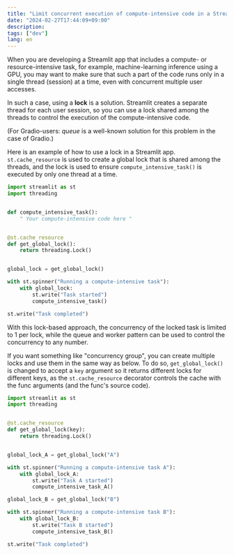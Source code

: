 ```yaml
---
title: "Limit concurrent execution of compute-intensive code in a Streamlit app"
date: "2024-02-27T17:44:09+09:00"
description:
tags: ["dev"]
lang: en
---
```


When you are developing a Streamlit app that includes a compute- or resource-intensive task, for example, machine-learning inference using a GPU,
you may want to make sure that such a part of the code runs only in a single thread (session) at a time, even with concurrent multiple user accesses.

In such a case, using a **lock** is a solution.
Streamlit creates a separate thread for each user session, so you can use a lock shared among the threads to control the execution of the compute-intensive code.

(For Gradio-users: _queue_ is a well-known solution for this problem in the case of Gradio.)

Here is an example of how to use a lock in a Streamlit app.
`st.cache_resource` is used to create a global lock that is shared among the threads,
and the lock is used to ensure `compute_intensive_task()` is executed by only one thread at a time.

```python
import streamlit as st
import threading


def compute_intensive_task():
    " Your compute-intensive code here "


@st.cache_resource
def get_global_lock():
    return threading.Lock()


global_lock = get_global_lock()

with st.spinner("Running a compute-intensive task"):
    with global_lock:
        st.write("Task started")
        compute_intensive_task()

st.write("Task completed")
```

With this lock-based approach, the concurrency of the locked task is limited to 1 per lock, while the queue and worker pattern can be used to control the concurrency to any number.

If you want something like "concurrency group", you can create multiple locks and use them in the same way as below. To do so, `get_global_lock()` is changed to accept a `key` argument so it returns different locks for different keys, as the `st.cache_resource` decorator controls the cache with the func arguments (and the func's source code).

```python
import streamlit as st
import threading


@st.cache_resource
def get_global_lock(key):
    return threading.Lock()


global_lock_A = get_global_lock("A")

with st.spinner("Running a compute-intensive task A"):
    with global_lock_A:
        st.write("Task A started")
        compute_intensive_task_A()

global_lock_B = get_global_lock("B")

with st.spinner("Running a compute-intensive task B"):
    with global_lock_B:
        st.write("Task B started")
        compute_intensive_task_B()

st.write("Task completed")
```
